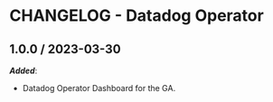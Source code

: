 # CHANGELOG - Datadog Operator

<!-- towncrier release notes start -->

## 1.0.0 / 2023-03-30

***Added***:

* Datadog Operator Dashboard for the GA.
